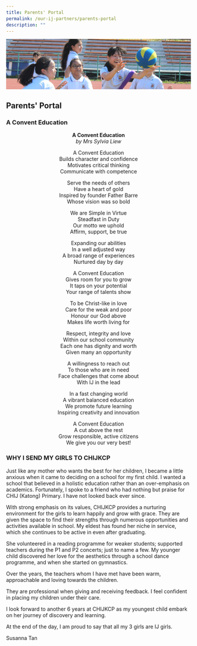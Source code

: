 ```yaml
---
title: Parents' Portal
permalink: /our-ij-partners/parents-portal
description: ""
---
```

![](/images/subpage.jpg)

## Parents' Portal


### A Convent Education

<center>

**A Convent Education**<br>
_by Mrs Sylvia Liew_

  

A Convent Education<br>
Builds character and confidence<br>
Motivates critical thinking<br>
Communicate with competence

  

Serve the needs of others<br>
Have a heart of gold<br>
Inspired by founder Father Barre<br>
Whose vision was so bold

  

We are Simple in Virtue<br>
Steadfast in Duty<br>
Our motto we uphold<br>
Affirm, support, be true

  

Expanding our abilities<br>
In a well adjusted way<br>
A broad range of experiences<br>
Nurtured day by day

  

A Convent Education<br>
Gives room for you to grow<br>
It taps on your potential<br>
Your range of talents show

  

To be Christ-like in love<br>
Care for the weak and poor<br>
Honour our God above<br>
Makes life worth living for

  

Respect, integrity and love<br>
Within our school community<br>
Each one has dignity and worth<br>
Given many an opportunity

  

A willingness to reach out<br>
To those who are in need<br>
Face challenges that come about<br>
With IJ in the lead

  

In a fast changing world<br>
A vibrant balanced education<br>
We promote future learning<br>
Inspiring creativity and innovation

  

A Convent Education<br>
A cut above the rest<br>
Grow responsible, active citizens<br>
We give you our very best!
	
	
</center>
	

### WHY I SEND MY GIRLS TO CHIJKCP


Just like any mother who wants the best for her children, I became a little anxious when it came to deciding on a school for my first child. I wanted a school that believed in a holistic education rather than an over-emphasis on academics. Fortunately, I spoke to a friend who had nothing but praise for CHIJ (Katong) Primary. I have not looked back ever since.

  

With strong emphasis on its values, CHIJKCP provides a nurturing environment for the girls to learn happily and grow with grace. They are given the space to find their strengths through numerous opportunities and activities available in school. My eldest has found her niche in service, which she continues to be active in even after graduating.

  

She volunteered in a reading programme for weaker students; supported teachers during the P1 and P2 concerts; just to name a few. My younger child discovered her love for the aesthetics through a school dance programme, and when she started on gymnastics.

  

Over the years, the teachers whom I have met have been warm, approachable and loving towards the children.

  

They are professional when giving and receiving feedback. I feel confident in placing my children under their care.

  

I look forward to another 6 years at CHIJKCP as my youngest child embark on her journey of discovery and learning.

  

At the end of the day, I am proud to say that all my 3 girls are IJ girls.

  

  

Susanna Tan